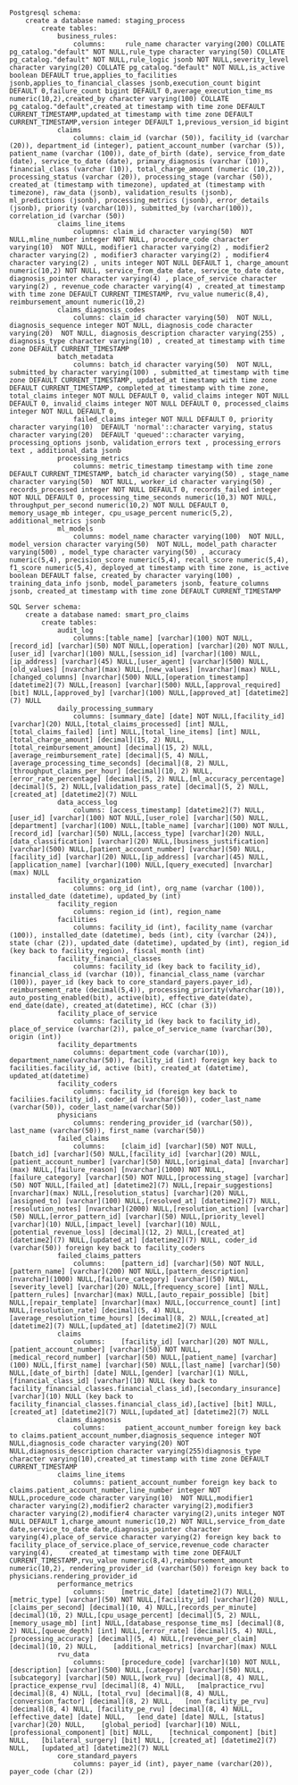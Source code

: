     Postgresql schema:
        create a database named: staging_process
            create tables:
                business_rules:
                    columns:     rule_name character varying(200) COLLATE pg_catalog."default" NOT NULL,rule_type character varying(50) COLLATE pg_catalog."default" NOT NULL,rule_logic jsonb NOT NULL,severity_level character varying(20) COLLATE pg_catalog."default" NOT NULL,is_active boolean DEFAULT true,applies_to_facilities jsonb,applies_to_financial_classes jsonb,execution_count bigint DEFAULT 0,failure_count bigint DEFAULT 0,average_execution_time_ms numeric(10,2),created_by character varying(100) COLLATE pg_catalog."default",created_at timestamp with time zone DEFAULT CURRENT_TIMESTAMP,updated_at timestamp with time zone DEFAULT CURRENT_TIMESTAMP,version integer DEFAULT 1,previous_version_id bigint
                claims
                    columns: claim_id (varchar (50)), facility_id (varchar (20)), department_id (integer), patient_account_number (varchar (5)), patient_name (varchar (100)), date_of_birth (date), service_from_date (date), service_to_date (date), primary_diagnosis (varchar (10)), financial_class (varchar (10)), total_charge_amount (numeric (10,2)), processing_status (varchar (20)), processing_stage (varchar (50)), created_at (timestamp with timezone), updated_at (timestamp with timezone), raw_data (jsonb), validation_results (jsonb), ml_predictions (jsonb), processing_metrics (jsonb), error_details (jsonb), priority (varchar(10)), submitted_by (varchar(100)), correlation_id (varchar (50))
                claims_line_items
                    colupmns: claim_id character varying(50)  NOT NULL,mline_number integer NOT NULL, procedure_code character varying(10)  NOT NULL, modifier1 character varying(2) , modifier2 character varying(2) , modifier3 character varying(2) , modifier4 character varying(2) , units integer NOT NULL DEFAULT 1, charge_amount numeric(10,2) NOT NULL, service_from_date date, service_to_date date, diagnosis_pointer character varying(4) , place_of_service character varying(2) , revenue_code character varying(4) , created_at timestamp with time zone DEFAULT CURRENT_TIMESTAMP, rvu_value numeric(8,4), reimbursement_amount numeric(10,2)
                claims_diagnosis_codes
                    columns: claim_id character varying(50)  NOT NULL, diagnosis_sequence integer NOT NULL, diagnosis_code character varying(20)  NOT NULL, diagnosis_description character varying(255) , diagnosis_type character varying(10) , created_at timestamp with time zone DEFAULT CURRENT_TIMESTAMP
                batch_metadata
                    columns: batch_id character varying(50)  NOT NULL, submitted_by character varying(100) , submitted_at timestamp with time zone DEFAULT CURRENT_TIMESTAMP, updated_at timestamp with time zone DEFAULT CURRENT_TIMESTAMP, completed_at timestamp with time zone, total_claims integer NOT NULL DEFAULT 0, valid_claims integer NOT NULL DEFAULT 0, invalid_claims integer NOT NULL DEFAULT 0, processed_claims integer NOT NULL DEFAULT 0,
                    failed_claims integer NOT NULL DEFAULT 0, priority character varying(10)  DEFAULT 'normal'::character varying, status character varying(20)  DEFAULT 'queued'::character varying, processing_options jsonb, validation_errors text , processing_errors text , additional_data jsonb
                processing_metrics
                    columns: metric_timestamp timestamp with time zone DEFAULT CURRENT_TIMESTAMP, batch_id character varying(50) , stage_name character varying(50)  NOT NULL, worker_id character varying(50) , records_processed integer NOT NULL DEFAULT 0, records_failed integer NOT NULL DEFAULT 0, processing_time_seconds numeric(10,3) NOT NULL, throughput_per_second numeric(10,2) NOT NULL DEFAULT 0, memory_usage_mb integer, cpu_usage_percent numeric(5,2), additional_metrics jsonb
                ml_models
                    columns: model_name character varying(100)  NOT NULL, model_version character varying(50)  NOT NULL, model_path character varying(500) , model_type character varying(50) , accuracy numeric(5,4), precision_score numeric(5,4), recall_score numeric(5,4), f1_score numeric(5,4), deployed_at timestamp with time zone, is_active boolean DEFAULT false, created_by character varying(100) , training_data_info jsonb, model_parameters jsonb, feature_columns jsonb, created_at timestamp with time zone DEFAULT CURRENT_TIMESTAMP

    SQL Server schema:
        create a database named: smart_pro_claims
            create tables:
                audit_log
                    columns:[table_name] [varchar](100) NOT NULL,[record_id] [varchar](50) NOT NULL,[operation] [varchar](20) NOT NULL,[user_id] [varchar](100) NULL,[session_id] [varchar](100) NULL,[ip_address] [varchar](45) NULL,[user_agent] [varchar](500) NULL,[old_values] [nvarchar](max) NULL,[new_values] [nvarchar](max) NULL,[changed_columns] [nvarchar](500) NULL,[operation_timestamp] [datetime2](7) NULL,[reason] [varchar](500) NULL,[approval_required] [bit] NULL,[approved_by] [varchar](100) NULL,[approved_at] [datetime2](7) NULL
                daily_processing_summary
                    columns: [summary_date] [date] NOT NULL,[facility_id] [varchar](20) NULL,[total_claims_processed] [int] NULL,[total_claims_failed] [int] NULL,[total_line_items] [int] NULL,[total_charge_amount] [decimal](15, 2) NULL,[total_reimbursement_amount] [decimal](15, 2) NULL,[average_reimbursement_rate] [decimal](5, 4) NULL,[average_processing_time_seconds] [decimal](8, 2) NULL,[throughput_claims_per_hour] [decimal](10, 2) NULL,[error_rate_percentage] [decimal](5, 2) NULL,[ml_accuracy_percentage] [decimal](5, 2) NULL,[validation_pass_rate] [decimal](5, 2) NULL,[created_at] [datetime2](7) NULL
                data_access_log
                    columns: [access_timestamp] [datetime2](7) NULL,[user_id] [varchar](100) NOT NULL,[user_role] [varchar](50) NULL,[department] [varchar](100) NULL,[table_name] [varchar](100) NOT NULL,[record_id] [varchar](50) NULL,[access_type] [varchar](20) NULL,[data_classification] [varchar](20) NULL,[business_justification] [varchar](500) NULL,[patient_account_number] [varchar](50) NULL,[facility_id] [varchar](20) NULL,[ip_address] [varchar](45) NULL,[application_name] [varchar](100) NULL,[query_executed] [nvarchar](max) NULL
                facility_organization
                    columns: org_id (int), org_name (varchar (100)), installed_date (datetime), updated_by (int)
                facility_region
                    columns: region_id (int), region_name
                facilities
                    columns: facility_id (int), facility_name (varchar (100)), installed_date (datetime), beds (int), city (varchar (24)), state (char (2)), updated_date (datetime), updated_by (int), region_id (key back to facility_region), fiscal_month (int)
                facility_financial_classes
                    columns: facility_id (key back to facility_id), financial_class_id (varchar (10)), financial_class_name (varchar (100)), payer_id (key back to core_standard_payers.payer_id), reimbursement_rate (decimal(5,4)), processing_priority(vharchar(10)), auto_posting_enabled(bit), active(bit), effective_date(date), end_date(date), created_at(datetime), HCC (char (3))
                facility_place_of_service
                    columns: facility_id (key back to facility_id), place_of_service (varchar(2)), palce_of_service_name (varchar(30), origin (int))
                facility_departments
                    columns: department_code (varchar(10)), department_name(varchar(50)), facility_id (int) foreign key back to facilities.facility_id, active (bit), created_at (datetime), updated_at(datetime)
                facility_coders
                    columns: facility_id (foreign key back to faciliies.facility_id), coder_id (varchar(50)), coder_last_name (varchar(50)), coder_last_name(varchar(50))
                physicians
                    columns: rendering_provider_id (varchar(50)), last_name (varchar(50)), first_name (varchar(50))
                failed_claims
                    columns: 	[claim_id] [varchar](50) NOT NULL,[batch_id] [varchar](50) NULL,[facility_id] [varchar](20) NULL,[patient_account_number] [varchar](50) NULL,[original_data] [nvarchar](max) NULL,[failure_reason] [nvarchar](1000) NOT NULL,[failure_category] [varchar](50) NOT NULL,[processing_stage] [varchar](50) NOT NULL,[failed_at] [datetime2](7) NULL,[repair_suggestions] [nvarchar](max) NULL,[resolution_status] [varchar](20) NULL,[assigned_to] [varchar](100) NULL,[resolved_at] [datetime2](7) NULL,[resolution_notes] [nvarchar](2000) NULL,[resolution_action] [varchar](50) NULL,[error_pattern_id] [varchar](50) NULL,[priority_level] [varchar](10) NULL,[impact_level] [varchar](10) NULL,[potential_revenue_loss] [decimal](12, 2) NULL,[created_at] [datetime2](7) NULL,[updated_at] [datetime2](7) NULL, coder_id (varchar(50)) foreign key back to facility_coders
                failed_claims_patters
                    columns: 	[pattern_id] [varchar](50) NOT NULL,[pattern_name] [varchar](200) NOT NULL,[pattern_description] [nvarchar](1000) NULL,[failure_category] [varchar](50) NULL,[severity_level] [varchar](20) NULL,[frequency_score] [int] NULL,[pattern_rules] [nvarchar](max) NULL,[auto_repair_possible] [bit] NULL,[repair_template] [nvarchar](max) NULL,[occurrence_count] [int] NULL,[resolution_rate] [decimal](5, 4) NULL,[average_resolution_time_hours] [decimal](8, 2) NULL,[created_at] [datetime2](7) NULL,[updated_at] [datetime2](7) NULL
                claims
                    columns: 	[facility_id] [varchar](20) NOT NULL,[patient_account_number] [varchar](50) NOT NULL,[medical_record_number] [varchar](50) NULL,[patient_name] [varchar](100) NULL,[first_name] [varchar](50) NULL,[last_name] [varchar](50) NULL,[date_of_birth] [date] NULL,[gender] [varchar](1) NULL,[financial_class_id] [varchar](10) NULL (key back to facility_financial_classes.financial_class_id),[secondary_insurance] [varchar](10) NULL (key back to facility_financial_classes.financial_class_id),[active] [bit] NULL,[created_at] [datetime2](7) NULL,[updated_at] [datetime2](7) NULL
                claims_diagnosis
                    columns:     patient_account_number foreign key back to claims.patient_account_number,diagnosis_sequence integer NOT NULL,diagnosis_code character varying(20) NOT NULL,diagnosis_description character varying(255)diagnosis_type character varying(10),created_at timestamp with time zone DEFAULT CURRENT_TIMESTAMP
                claims_line_items
                    columns: patient_account_number foreign key back to claims.patient_account_number,line_number integer NOT NULL,procedure_code character varying(10)  NOT NULL,modifier1 character varying(2),modifier2 character varying(2),modifier3 character varying(2),modifier4 character varying(2),units integer NOT NULL DEFAULT 1,charge_amount numeric(10,2) NOT NULL,service_from_date date,service_to_date date,diagnosis_pointer character varying(4),place_of_service character varying(2) foreign key back to facility_place_of_service.place_of_service,revenue_code character varying(4),    created_at timestamp with time zone DEFAULT CURRENT_TIMESTAMP,rvu_value numeric(8,4),reimbursement_amount numeric(10,2), rendering_provider_id (varchar(50)) foreign key back to physicians.rendering_provider_id
                performance_metrics
                    columns: 	[metric_date] [datetime2](7) NULL,[metric_type] [varchar](50) NOT NULL,[facility_id] [varchar](20) NULL,[claims_per_second] [decimal](10, 4) NULL,[records_per_minute] [decimal](10, 2) NULL,[cpu_usage_percent] [decimal](5, 2) NULL,[memory_usage_mb] [int] NULL,[database_response_time_ms] [decimal](8, 2) NULL,[queue_depth] [int] NULL,[error_rate] [decimal](5, 4) NULL,[processing_accuracy] [decimal](5, 4) NULL,[revenue_per_claim] [decimal](10, 2) NULL,	[additional_metrics] [nvarchar](max) NULL
                rvu_data
                    columns: 	[procedure_code] [varchar](10) NOT NULL,[description] [varchar](500) NULL,[category] [varchar](50) NULL,[subcategory] [varchar](50) NULL,[work_rvu] [decimal](8, 4) NULL,[practice_expense_rvu] [decimal](8, 4) NULL,	[malpractice_rvu] [decimal](8, 4) NULL,	[total_rvu] [decimal](8, 4) NULL,	[conversion_factor] [decimal](8, 2) NULL,	[non_facility_pe_rvu] [decimal](8, 4) NULL,	[facility_pe_rvu] [decimal](8, 4) NULL,	[effective_date] [date] NULL,	[end_date] [date] NULL,	[status] [varchar](20) NULL,	[global_period] [varchar](10) NULL,	[professional_component] [bit] NULL,	[technical_component] [bit] NULL,	[bilateral_surgery] [bit] NULL,	[created_at] [datetime2](7) NULL,	[updated_at] [datetime2](7) NULL
                core_standard_payers
                    columns: payer_id (int), payer_name (varchar(20)), payer_code (char (2))


